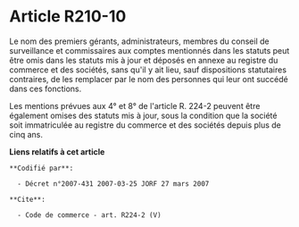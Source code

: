 # Article R210-10

Le nom des premiers gérants, administrateurs, membres du conseil de surveillance et commissaires aux comptes mentionnés dans
les statuts peut être omis dans les statuts mis à jour et déposés en annexe au registre du commerce et des sociétés, sans
qu'il y ait lieu, sauf dispositions statutaires contraires, de les remplacer par le nom des personnes qui leur ont succédé
dans ces fonctions. 

Les mentions prévues aux 4° et 8° de l'article R. 224-2 peuvent être également omises des statuts mis à jour, sous la
condition que la société soit immatriculée au registre du commerce et des sociétés depuis plus de cinq ans.

**Liens relatifs à cet article**

	**Codifié par**:

	  - Décret n°2007-431 2007-03-25 JORF 27 mars 2007

	**Cite**:

	  - Code de commerce - art. R224-2 (V)
